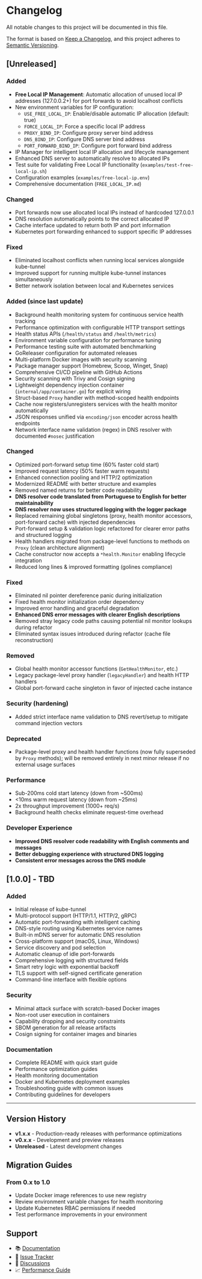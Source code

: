 # Changelog

All notable changes to this project will be documented in this file.

The format is based on [Keep a Changelog](https://keepachangelog.com/en/1.0.0/),
and this project adheres to [Semantic Versioning](https://semver.org/spec/v2.0.0.html).

## [Unreleased]

### Added
- **Free Local IP Management**: Automatic allocation of unused local IP addresses (127.0.0.2+) for port forwards to avoid localhost conflicts
- New environment variables for IP configuration:
  - `USE_FREE_LOCAL_IP`: Enable/disable automatic IP allocation (default: true)
  - `FORCE_LOCAL_IP`: Force a specific local IP address
  - `PROXY_BIND_IP`: Configure proxy server bind address
  - `DNS_BIND_IP`: Configure DNS server bind address  
  - `PORT_FORWARD_BIND_IP`: Configure port forward bind address
- IP Manager for intelligent local IP allocation and lifecycle management
- Enhanced DNS server to automatically resolve to allocated IPs
- Test suite for validating Free Local IP functionality (`examples/test-free-local-ip.sh`)
- Configuration examples (`examples/free-local-ip.env`)
- Comprehensive documentation (`FREE_LOCAL_IP.md`)

### Changed
- Port forwards now use allocated local IPs instead of hardcoded 127.0.0.1
- DNS resolution automatically points to the correct allocated IP
- Cache interface updated to return both IP and port information
- Kubernetes port forwarding enhanced to support specific IP addresses

### Fixed
- Eliminated localhost conflicts when running local services alongside kube-tunnel
- Improved support for running multiple kube-tunnel instances simultaneously
- Better network isolation between local and Kubernetes services

### Added (since last update)

- Background health monitoring system for continuous service health tracking
- Performance optimization with configurable HTTP transport settings
- Health status APIs (`/health/status` and `/health/metrics`)
- Environment variable configuration for performance tuning
- Performance testing suite with automated benchmarking
- GoReleaser configuration for automated releases
- Multi-platform Docker images with security scanning
- Package manager support (Homebrew, Scoop, Winget, Snap)
- Comprehensive CI/CD pipeline with GitHub Actions
- Security scanning with Trivy and Cosign signing
- Lightweight dependency injection container (`internal/app/container.go`) for explicit wiring
- Struct-based `Proxy` handler with method-scoped health endpoints
- Cache now registers/unregisters services with the health monitor automatically
- JSON responses unified via `encoding/json` encoder across health endpoints
- Network interface name validation (regex) in DNS resolver with documented `#nosec` justification

### Changed

- Optimized port-forward setup time (60% faster cold start)
- Improved request latency (50% faster warm requests)
- Enhanced connection pooling and HTTP/2 optimization
- Modernized README with better structure and examples
- Removed named returns for better code readability
- **DNS resolver code translated from Portuguese to English for better maintainability**
- **DNS resolver now uses structured logging with the logger package**
- Replaced remaining global singletons (proxy, health monitor accessors, port-forward cache) with injected dependencies
- Port-forward setup & validation logic refactored for clearer error paths and structured logging
- Health handlers migrated from package-level functions to methods on `Proxy` (clean architecture alignment)
- Cache constructor now accepts a `*health.Monitor` enabling lifecycle integration
- Reduced long lines & improved formatting (golines compliance)

### Fixed

- Eliminated nil pointer dereference panic during initialization
- Fixed health monitor initialization order dependency
- Improved error handling and graceful degradation
- **Enhanced DNS error messages with clearer English descriptions**
- Removed stray legacy code paths causing potential nil monitor lookups during refactor
- Eliminated syntax issues introduced during refactor (cache file reconstruction)

### Removed

- Global health monitor accessor functions (`GetHealthMonitor`, etc.)
- Legacy package-level proxy handler (`legacyHandler`) and health HTTP handlers
- Global port-forward cache singleton in favor of injected cache instance

### Security (hardening)

- Added strict interface name validation to DNS revert/setup to mitigate command injection vectors

### Deprecated

- Package-level proxy and health handler functions (now fully superseded by `Proxy` methods); will be removed entirely in next minor release if no external usage surfaces

### Performance

- Sub-200ms cold start latency (down from ~500ms)
- <10ms warm request latency (down from ~25ms)
- 2x throughput improvement (1000+ req/s)
- Background health checks eliminate request-time overhead

### Developer Experience

- **Improved DNS resolver code readability with English comments and messages**
- **Better debugging experience with structured DNS logging**
- **Consistent error messages across the DNS module**

## [1.0.0] - TBD

### Added

- Initial release of kube-tunnel
- Multi-protocol support (HTTP/1.1, HTTP/2, gRPC)
- Automatic port-forwarding with intelligent caching
- DNS-style routing using Kubernetes service names
- Built-in mDNS server for automatic DNS resolution
- Cross-platform support (macOS, Linux, Windows)
- Service discovery and pod selection
- Automatic cleanup of idle port-forwards
- Comprehensive logging with structured fields
- Smart retry logic with exponential backoff
- TLS support with self-signed certificate generation
- Command-line interface with flexible options

### Security

- Minimal attack surface with scratch-based Docker images
- Non-root user execution in containers
- Capability dropping and security constraints
- SBOM generation for all release artifacts
- Cosign signing for container images and binaries

### Documentation

- Complete README with quick start guide
- Performance optimization guides
- Health monitoring documentation
- Docker and Kubernetes deployment examples
- Troubleshooting guide with common issues
- Contributing guidelines for developers

---

## Version History

- **v1.x.x** - Production-ready releases with performance optimizations
- **v0.x.x** - Development and preview releases
- **Unreleased** - Latest development changes

## Migration Guides

### From 0.x to 1.0

- Update Docker image references to use new registry
- Review environment variable changes for health monitoring
- Update Kubernetes RBAC permissions if needed
- Test performance improvements in your environment

## Support

- 📚 [Documentation](https://github.com/snakeice/kube-tunnel/blob/main/README.md)
- 🐛 [Issue Tracker](https://github.com/snakeice/kube-tunnel/issues)
- 💬 [Discussions](https://github.com/snakeice/kube-tunnel/discussions)
- 📈 [Performance Guide](https://github.com/snakeice/kube-tunnel/blob/main/PERFORMANCE.md)
